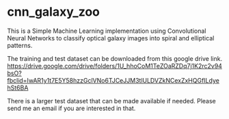 # cnn_galaxy_zoo
This is a Simple Machine Learning implementation using Convolutional Neural Networks to classify optical galaxy images into spiral and elliptical patterns.

The training and test dataset can be downloaded from this google drive link. 
https://drive.google.com/drive/folders/1U_hhoCoM1TeZOaRZDq7j1K2rc2v94bsO?fbclid=IwAR1y1t7E5Y58hzzGclVNo6TJCeJJM3tlULDVZkNCexZxHQGfILdyehSt6BA

There is a larger test dataset that can be made available if needed. Please send me an email if you are interested in that.
